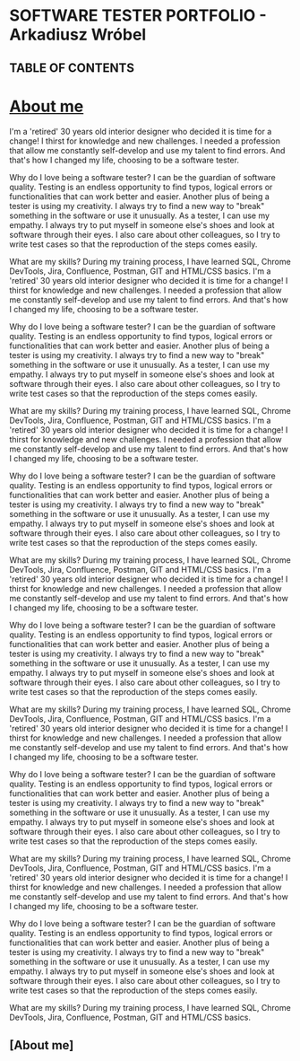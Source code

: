 # **SOFTWARE TESTER PORTFOLIO - Arkadiusz Wróbel**

## TABLE OF CONTENTS

<!---
ArkadiuszWrobel/ArkadiuszWrobel is a ✨ special ✨ repository because its `README.md` (this file) appears on your GitHub profile.
You can click the Preview link to take a look at your changes.
--->

# [About me](#about-me)

I'm a 'retired' 30 years old interior designer who decided it is time for a change! I thirst for knowledge and new challenges. I needed a profession that allow me constantly self-develop and use my talent to find errors. And that's how I changed my life, choosing to be a software tester.

Why do I love being a software tester? I can be the guardian of software quality. Testing is an endless opportunity to find typos, logical errors or functionalities that can work better and easier. Another plus of being a tester is using my creativity. I always try to find a new way to "break" something in the software or use it unusually. As a tester, I can use my empathy. I always try to put myself in someone else's shoes and look at software through their eyes. I also care about other colleagues, so I try to write test cases so that the reproduction of the steps comes easily.

What are my skills? During my training process, I have learned SQL, Chrome DevTools, Jira, Confluence, Postman, GIT and HTML/CSS basics.
I'm a 'retired' 30 years old interior designer who decided it is time for a change! I thirst for knowledge and new challenges. I needed a profession that allow me constantly self-develop and use my talent to find errors. And that's how I changed my life, choosing to be a software tester.

Why do I love being a software tester? I can be the guardian of software quality. Testing is an endless opportunity to find typos, logical errors or functionalities that can work better and easier. Another plus of being a tester is using my creativity. I always try to find a new way to "break" something in the software or use it unusually. As a tester, I can use my empathy. I always try to put myself in someone else's shoes and look at software through their eyes. I also care about other colleagues, so I try to write test cases so that the reproduction of the steps comes easily.

What are my skills? During my training process, I have learned SQL, Chrome DevTools, Jira, Confluence, Postman, GIT and HTML/CSS basics.
I'm a 'retired' 30 years old interior designer who decided it is time for a change! I thirst for knowledge and new challenges. I needed a profession that allow me constantly self-develop and use my talent to find errors. And that's how I changed my life, choosing to be a software tester.

Why do I love being a software tester? I can be the guardian of software quality. Testing is an endless opportunity to find typos, logical errors or functionalities that can work better and easier. Another plus of being a tester is using my creativity. I always try to find a new way to "break" something in the software or use it unusually. As a tester, I can use my empathy. I always try to put myself in someone else's shoes and look at software through their eyes. I also care about other colleagues, so I try to write test cases so that the reproduction of the steps comes easily.

What are my skills? During my training process, I have learned SQL, Chrome DevTools, Jira, Confluence, Postman, GIT and HTML/CSS basics.
I'm a 'retired' 30 years old interior designer who decided it is time for a change! I thirst for knowledge and new challenges. I needed a profession that allow me constantly self-develop and use my talent to find errors. And that's how I changed my life, choosing to be a software tester.

Why do I love being a software tester? I can be the guardian of software quality. Testing is an endless opportunity to find typos, logical errors or functionalities that can work better and easier. Another plus of being a tester is using my creativity. I always try to find a new way to "break" something in the software or use it unusually. As a tester, I can use my empathy. I always try to put myself in someone else's shoes and look at software through their eyes. I also care about other colleagues, so I try to write test cases so that the reproduction of the steps comes easily.

What are my skills? During my training process, I have learned SQL, Chrome DevTools, Jira, Confluence, Postman, GIT and HTML/CSS basics.
I'm a 'retired' 30 years old interior designer who decided it is time for a change! I thirst for knowledge and new challenges. I needed a profession that allow me constantly self-develop and use my talent to find errors. And that's how I changed my life, choosing to be a software tester.

Why do I love being a software tester? I can be the guardian of software quality. Testing is an endless opportunity to find typos, logical errors or functionalities that can work better and easier. Another plus of being a tester is using my creativity. I always try to find a new way to "break" something in the software or use it unusually. As a tester, I can use my empathy. I always try to put myself in someone else's shoes and look at software through their eyes. I also care about other colleagues, so I try to write test cases so that the reproduction of the steps comes easily.

What are my skills? During my training process, I have learned SQL, Chrome DevTools, Jira, Confluence, Postman, GIT and HTML/CSS basics.
I'm a 'retired' 30 years old interior designer who decided it is time for a change! I thirst for knowledge and new challenges. I needed a profession that allow me constantly self-develop and use my talent to find errors. And that's how I changed my life, choosing to be a software tester.

Why do I love being a software tester? I can be the guardian of software quality. Testing is an endless opportunity to find typos, logical errors or functionalities that can work better and easier. Another plus of being a tester is using my creativity. I always try to find a new way to "break" something in the software or use it unusually. As a tester, I can use my empathy. I always try to put myself in someone else's shoes and look at software through their eyes. I also care about other colleagues, so I try to write test cases so that the reproduction of the steps comes easily.

What are my skills? During my training process, I have learned SQL, Chrome DevTools, Jira, Confluence, Postman, GIT and HTML/CSS basics.


## [About me] 


